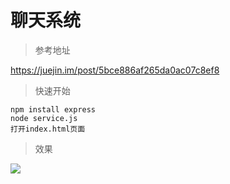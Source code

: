# 聊天系统

> 参考地址

https://juejin.im/post/5bce886af265da0ac07c8ef8

> 快速开始

```angular2
npm install express
node service.js
打开index.html页面
```

> 效果

![](https://ws4.sinaimg.cn/large/006tKfTcly1g1dsf084uwj313n0gfq4d.jpg)

